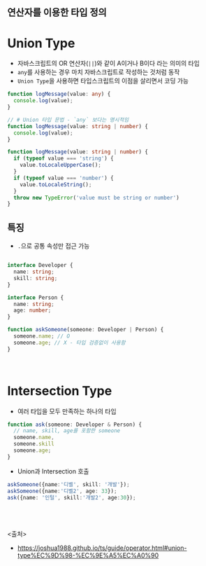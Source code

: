 ## 연산자를 이용한 타입 정의
# Union Type
- 자바스크립트의 OR 연산자(`||`)와 같이 A이거나 B이다 라는 의미의 타입
- `any`를 사용하는 경우 마치 자바스크립트로 작성하는 것처럼 동작
- `Union Type`을 사용하면 타입스크립트의 이점을 살리면서 코딩 가능

```ts
function logMessage(value: any) {
  console.log(value);
}

// # Union 타입 문법 - `any` 보다는 명시적임
function logMessage(value: string | number) {
  console.log(value);
}

function logMessage(value: string | number) {
  if (typeof value === 'string') {
    value.toLocaleUpperCase();
  }
  if (typeof value === 'number') {
    value.toLocaleString();
  }
  throw new TypeError('value must be string or number')
}
```

## 특징
- `.`으로 공통 속성만 접근 가능

```ts

interface Developer {
  name: string;
  skill: string;
}

interface Person {
  name: string;
  age: number;
}

function askSomeone(someone: Developer | Person) {
  someone.name; // O
  someone.age; // X - 타입 검증없이 사용함
}
```


<br>

# Intersection Type
- 여러 타입을 모두 만족하는 하나의 타입

```ts
function ask(someone: Developer & Person) {
  // name, skill, age를 포함한 someone
  someone.name,
  someone.skill
  someone.age;
}
```

- Union과 Intersection 호출

```ts
askSomeone({name:'디벨', skill: '개발'});
askSomeone({name:'디벨2', age: 33});
ask({name: '인털', skill:'개발2', age:30});
```




<br><br><br>
<출처>
- https://joshua1988.github.io/ts/guide/operator.html#union-type%EC%9D%98-%EC%9E%A5%EC%A0%90
